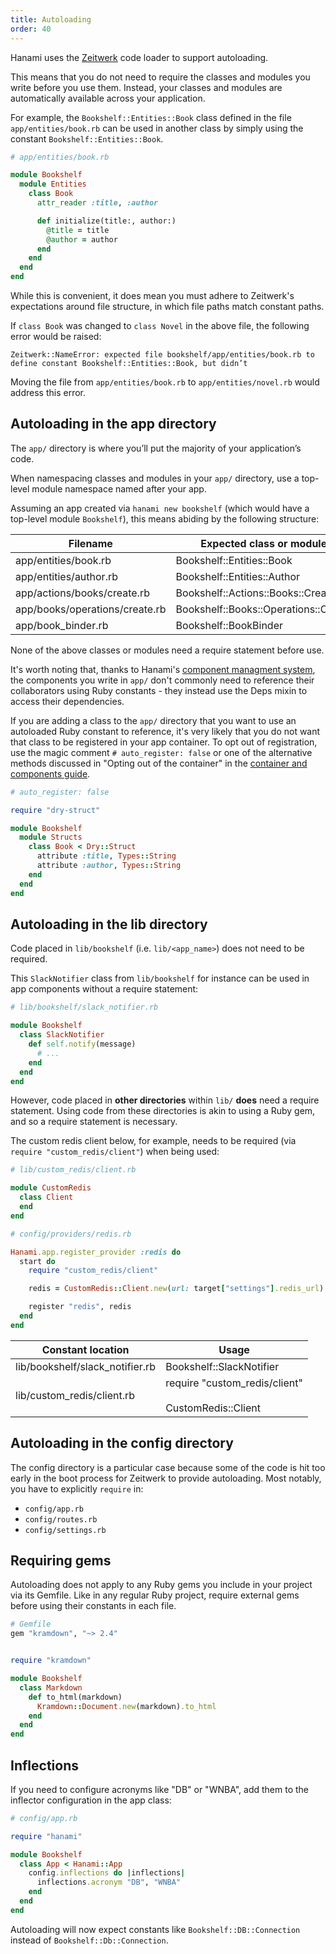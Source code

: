```yaml
---
title: Autoloading
order: 40
---
```


Hanami uses the [Zeitwerk](https://github.com/fxn/zeitwerk) code loader to support autoloading.

This means that you do not need to require the classes and modules you write before you use them. Instead, your classes and modules are automatically available across your application.

For example, the `Bookshelf::Entities::Book` class defined in the file `app/entities/book.rb` can be used in another class by simply using the constant `Bookshelf::Entities::Book`.


```ruby
# app/entities/book.rb

module Bookshelf
  module Entities
    class Book
      attr_reader :title, :author

      def initialize(title:, author:)
        @title = title
        @author = author
      end
    end
  end
end
```

While this is convenient, it does mean you must adhere to Zeitwerk's expectations around file structure, in which file paths match constant paths.

If `class Book` was changed to `class Novel` in the above file, the following error would be raised:

```shell
Zeitwerk::NameError: expected file bookshelf/app/entities/book.rb to define constant Bookshelf::Entities::Book, but didn’t
```

Moving the file from `app/entities/book.rb` to `app/entities/novel.rb` would address this error.

## Autoloading in the app directory

The `app/` directory is where you’ll put the majority of your application’s code.

When namespacing classes and modules in your `app/` directory, use a top-level module namespace named after your app.

Assuming an app created via `hanami new bookshelf` (which would have a top-level module `Bookshelf`), this means abiding by the following structure:

| Filename                       | Expected class or module             |
|--------------------------------|--------------------------------------|
| app/entities/book.rb           | Bookshelf::Entities::Book            |
| app/entities/author.rb         | Bookshelf::Entities::Author          |
| app/actions/books/create.rb    | Bookshelf::Actions::Books::Create    |
| app/books/operations/create.rb | Bookshelf::Books::Operations::Create |
| app/book_binder.rb             | Bookshelf::BookBinder                |


None of the above classes or modules need a require statement before use.

It's worth noting that, thanks to Hanami's [component managment system](/v2.3/app/container-and-components/), the components you write in `app/` don't commonly need to reference their collaborators using Ruby constants - they instead use the Deps mixin to access their dependencies.

If you are adding a class to the `app/` directory that you want to use an autoloaded Ruby constant to reference, it's very likely that you do not want that class to be registered in your app container. To opt out of registration, use the magic comment `# auto_register: false` or one of the alternative methods discussed in "Opting out of the container" in the [container and components guide](/v2.3/app/container-and-components/).

```ruby
# auto_register: false

require "dry-struct"

module Bookshelf
  module Structs
    class Book < Dry::Struct
      attribute :title, Types::String
      attribute :author, Types::String
    end
  end
end
```

## Autoloading in the lib directory

Code placed in `lib/bookshelf` (i.e. `lib/<app_name>`) does not need to be required.

This `SlackNotifier` class from `lib/bookshelf` for instance can be used in app components without a require statement:


```ruby
# lib/bookshelf/slack_notifier.rb

module Bookshelf
  class SlackNotifier
    def self.notify(message)
      # ...
    end
  end
end
```

However, code placed in **other directories** within `lib/` **does** need a require statement. Using code from these directories is akin to using a Ruby gem, and so a require statement is necessary.

The custom redis client below, for example, needs to be required (via `require "custom_redis/client"`) when being used:

```ruby
# lib/custom_redis/client.rb

module CustomRedis
  class Client
  end
end
```

```ruby
# config/providers/redis.rb

Hanami.app.register_provider :redis do
  start do
    require "custom_redis/client"

    redis = CustomRedis::Client.new(url: target["settings"].redis_url)

    register "redis", redis
  end
end
```


| Constant location               | Usage                                      |
|---------------------------------|--------------------------------------------|
| lib/bookshelf/slack_notifier.rb | Bookshelf::SlackNotifier                   |
| lib/custom_redis/client.rb          | require "custom_redis/client"<br /><br />  CustomRedis::Client |

## Autoloading in the config directory

The config directory is a particular case because some of the code is hit too early in the boot process for Zeitwerk to provide autoloading. Most notably, you have to explicitly `require` in:

* `config/app.rb`
* `config/routes.rb`
* `config/settings.rb`

## Requiring gems

Autoloading does not apply to any Ruby gems you include in your project via its Gemfile. Like in any regular Ruby project, require external gems before using their constants in each file.

```ruby
# Gemfile
gem "kramdown", "~> 2.4"
```

```ruby

require "kramdown"

module Bookshelf
  class Markdown
    def to_html(markdown)
      Kramdown::Document.new(markdown).to_html
    end
  end
end
```


## Inflections

If you need to configure acronyms like "DB" or "WNBA", add them to the inflector configuration in the app class:

```ruby
# config/app.rb

require "hanami"

module Bookshelf
  class App < Hanami::App
    config.inflections do |inflections|
      inflections.acronym "DB", "WNBA"
    end
  end
end
```

Autoloading will now expect constants like `Bookshelf::DB::Connection` instead of `Bookshelf::Db::Connection`.
